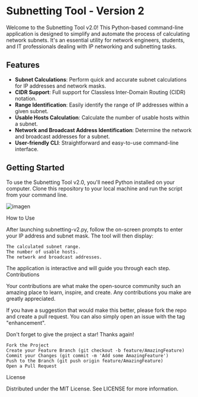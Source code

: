 # Subnetting Tool - Version 2

Welcome to the Subnetting Tool v2.0! This Python-based command-line application is designed to simplify and automate the process of calculating network subnets. It's an essential utility for network engineers, students, and IT professionals dealing with IP networking and subnetting tasks.

## Features

- **Subnet Calculations**: Perform quick and accurate subnet calculations for IP addresses and network masks.
- **CIDR Support**: Full support for Classless Inter-Domain Routing (CIDR) notation.
- **Range Identification**: Easily identify the range of IP addresses within a given subnet.
- **Usable Hosts Calculation**: Calculate the number of usable hosts within a subnet.
- **Network and Broadcast Address Identification**: Determine the network and broadcast addresses for a subnet.
- **User-friendly CLI**: Straightforward and easy-to-use command-line interface.

## Getting Started

To use the Subnetting Tool v2.0, you'll need Python installed on your computer. Clone this repository to your local machine and run the script from your command line.

![imagen](https://github.com/Wolfuliam/Subnetting-with-python/assets/147284006/34447546-127d-4cb1-a20e-c565ba8f52e9)

How to Use

After launching subnetting-v2.py, follow the on-screen prompts to enter your IP address and subnet mask. The tool will then display:

    The calculated subnet range.
    The number of usable hosts.
    The network and broadcast addresses.

The application is interactive and will guide you through each step.
Contributions

Your contributions are what make the open-source community such an amazing place to learn, inspire, and create. Any contributions you make are greatly appreciated.

If you have a suggestion that would make this better, please fork the repo and create a pull request. You can also simply open an issue with the tag "enhancement".

Don't forget to give the project a star! Thanks again!

    Fork the Project
    Create your Feature Branch (git checkout -b feature/AmazingFeature)
    Commit your Changes (git commit -m 'Add some AmazingFeature')
    Push to the Branch (git push origin feature/AmazingFeature)
    Open a Pull Request

License

Distributed under the MIT License. See LICENSE for more information.
